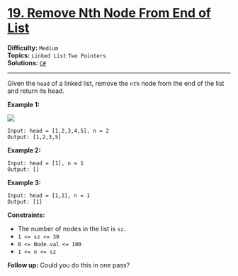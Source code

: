 # [19. Remove Nth Node From End of List](https://leetcode.com/problems/remove-nth-node-from-end-of-list/)

**Difficulty:** `Medium`  
**Topics:** `Linked List` `Two Pointers`  
**Solutions:** [`C#`](../../src/csharp/challenges/Problems/RemoveNthNodeFromEndOfList.cs)  

---

Given the `head` of a linked list, remove the `nth` node from the end of the list and return its head.

**Example 1:**

![](https://assets.leetcode.com/uploads/2020/10/03/remove_ex1.jpg)

```
Input: head = [1,2,3,4,5], n = 2
Output: [1,2,3,5]
```

**Example 2:**

```
Input: head = [1], n = 1
Output: []
```

**Example 3:**

```
Input: head = [1,2], n = 1
Output: [1]
```

**Constraints:**

* The number of nodes in the list is `sz`.
* `1 <= sz <= 30`
* `0 <= Node.val <= 100`
* `1 <= n <= sz`

**Follow up:** Could you do this in one pass?